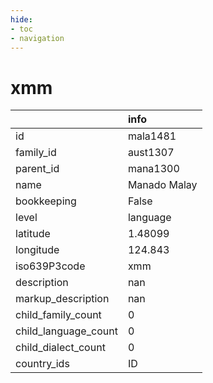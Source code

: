 ```yaml
---
hide:
- toc
- navigation
---
```

# xmm
|                      | info         |
|:---------------------|:-------------|
| id                   | mala1481     |
| family_id            | aust1307     |
| parent_id            | mana1300     |
| name                 | Manado Malay |
| bookkeeping          | False        |
| level                | language     |
| latitude             | 1.48099      |
| longitude            | 124.843      |
| iso639P3code         | xmm          |
| description          | nan          |
| markup_description   | nan          |
| child_family_count   | 0            |
| child_language_count | 0            |
| child_dialect_count  | 0            |
| country_ids          | ID           |